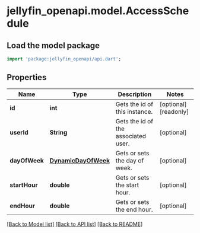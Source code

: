 # jellyfin_openapi.model.AccessSchedule

## Load the model package
```dart
import 'package:jellyfin_openapi/api.dart';
```

## Properties
Name | Type | Description | Notes
------------ | ------------- | ------------- | -------------
**id** | **int** | Gets the id of this instance. | [optional] [readonly] 
**userId** | **String** | Gets the id of the associated user. | [optional] 
**dayOfWeek** | [**DynamicDayOfWeek**](DynamicDayOfWeek.md) | Gets or sets the day of week. | [optional] 
**startHour** | **double** | Gets or sets the start hour. | [optional] 
**endHour** | **double** | Gets or sets the end hour. | [optional] 

[[Back to Model list]](../README.md#documentation-for-models) [[Back to API list]](../README.md#documentation-for-api-endpoints) [[Back to README]](../README.md)


